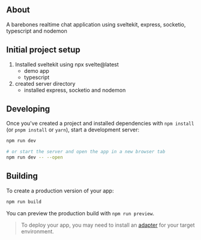 ## About
A barebones realtime chat application using sveltekit, express, socketio, typescript and nodemon

## Initial project setup
1. Installed sveltekit using npx svelte@latest
   - demo app
   - typescript
2. created server directory
   - installed express, socketio and nodemon

## Developing

Once you've created a project and installed dependencies with `npm install` (or `pnpm install` or `yarn`), start a development server:

```bash
npm run dev

# or start the server and open the app in a new browser tab
npm run dev -- --open
```

## Building

To create a production version of your app:

```bash
npm run build
```

You can preview the production build with `npm run preview`.

> To deploy your app, you may need to install an [adapter](https://kit.svelte.dev/docs/adapters) for your target environment.
